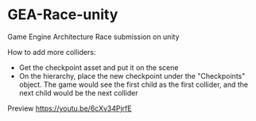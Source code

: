 # GEA-Race-unity
Game Engine Architecture Race submission on unity

How to add more colliders:
- Get the checkpoint asset and put it on the scene
- On the hierarchy, place the new checkpoint under the "Checkpoints" object. The game would see the first child as the first collider, and the next child would be the next collider

Preview
https://youtu.be/6cXv34PjrfE
